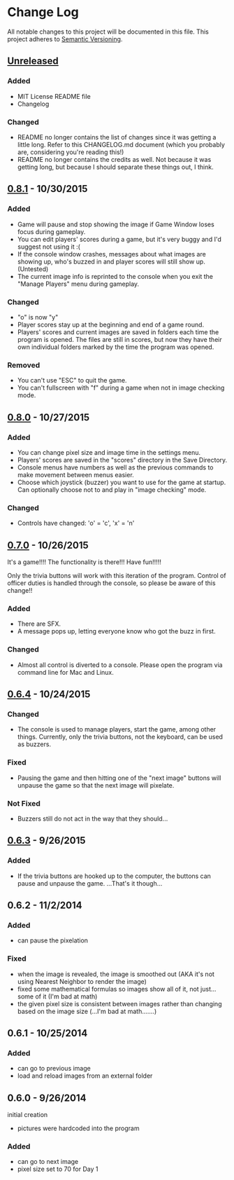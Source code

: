 # Change Log
All notable changes to this project will be documented in this file.
This project adheres to [Semantic Versioning](http://semver.org/).

## [Unreleased]
### Added
- MIT License README file
- Changelog

### Changed
- README no longer contains the list of changes since it was getting a little long. Refer to this CHANGELOG.md document (which you probably are, considering you're reading this!)
- README no longer contains the credits as well. Not because it was getting long, but because I should separate these things out, I think.

## [0.8.1] - 10/30/2015
### Added
- Game will pause and stop showing the image if Game Window loses focus during gameplay.
- You can edit players' scores during a game, but it's very buggy and I'd suggest not using it :(
- If the console window crashes, messages about what images are showing up, who's buzzed in and player scores will still show up. (Untested)
- The current image info is reprinted to the console when you exit the "Manage Players" menu during gameplay.

### Changed
- "o" is now "y"
- Player scores stay up at the beginning and end of a game round.
- Players' scores and current images are saved in folders each time the program is opened. The files are still in scores, but now they have their own individual folders marked by the time the program was opened.

### Removed
- You can't use "ESC" to quit the game.
- You can't fullscreen with "f" during a game when not in image checking mode.

## [0.8.0] - 10/27/2015
### Added
- You can change pixel size and image time in the settings menu.
- Players' scores are saved in the "scores" directory in the Save Directory.
- Console menus have numbers as well as the previous commands to make movement between menus easier.
- Choose which joystick (buzzer) you want to use for the game at startup. Can optionally choose not to and play in "image checking" mode.

### Changed
- Controls have changed: 'o' = 'c', 'x' = 'n'

## [0.7.0] - 10/26/2015
It's a game!!!! The functionality is there!!! Have fun!!!!!

Only the trivia buttons will work with this iteration of the program. Control of officer duties is handled through the console, so please be aware of this change!!

### Added
- There are SFX.
- A message pops up, letting everyone know who got the buzz in first.

### Changed
- Almost all control is diverted to a console. Please open the program via command line for Mac and Linux.

## [0.6.4] - 10/24/2015
### Changed
- The console is used to manage players, start the game, among other things. Currently, only the trivia buttons, not the keyboard, can be used as buzzers.

### Fixed
- Pausing the game and then hitting one of the "next image" buttons will unpause the game so that the next image will pixelate.

### Not Fixed
- Buzzers still do not act in the way that they should...

## [0.6.3] - 9/26/2015
### Added
- If the trivia buttons are hooked up to the computer, the buttons can pause and unpause the game. ...That's it though...

## 0.6.2 - 11/2/2014
### Added
- can pause the pixelation

### Fixed
- when the image is revealed, the image is smoothed out (AKA it's not using Nearest Neighbor to render the image)
- fixed some mathematical formulas so images show all of it, not just... some of it (I'm bad at math)
- the given pixel size is consistent between images rather than changing based on the image size (...I'm bad at math.......)

## 0.6.1 - 10/25/2014
### Added
- can go to previous image
- load and reload images from an external folder

## 0.6.0 - 9/26/2014
initial creation

- pictures were hardcoded into the program

### Added
- can go to next image
- pixel size set to 70 for Day 1

[Unreleased]: https://github.com/goofanader/mna-anime-eyes/compare/v0.8.1-alpha...HEAD
[0.8.1]: https://github.com/goofanader/mna-anime-eyes/compare/v0.8.0-alpha...v0.8.1-alpha
[0.8.0]: https://github.com/goofanader/mna-anime-eyes/compare/8a0260a35591618a6b1e4aa68ac4a2df6a4c9b21...v0.8.0-alpha
[0.7.0]: https://github.com/goofanader/mna-anime-eyes/compare/2b703fb6fa55a6937377163e97d4e4a3120a18b5...8a0260a35591618a6b1e4aa68ac4a2df6a4c9b21
[0.6.4]: https://github.com/goofanader/mna-anime-eyes/compare/46cfa039eb0b4343f7f60d271de8e3c242ca1beb...2b703fb6fa55a6937377163e97d4e4a3120a18b5
[0.6.3]: https://github.com/goofanader/mna-anime-eyes/compare/a587c4818fea9528ac59942084e4527ca37893c2...46cfa039eb0b4343f7f60d271de8e3c242ca1beb

